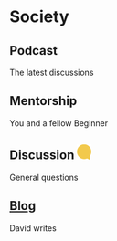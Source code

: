 # Society


## Podcast
The latest discussions

## Mentorship
You and a fellow Beginner

## Discussion <img width="25px" src="images/Beginners_Comment.png">
General questions

## <a href="blog">Blog</a>
David writes
